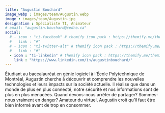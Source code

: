 ```yaml
---
title: "Augustin Bouchard"
image_webp : images/team/Augustin.webp
image : images/team/Augustin.jpg
designation : Spécialiste TI, Animateur
# email: "augustin.bouchard@cedna.ca"
social:
  # - icon : "ti-facebook" # themify icon pack : https://themify.me/themify-icons
  #   link : "#"
  # - icon : "ti-twitter-alt" # themify icon pack : https://themify.me/themify-icons
  #   link : "#"
  - icon : "ti-linkedin" # themify icon pack : https://themify.me/themify-icons
    link : "https://www.linkedin.com/in/augustinbouchard/"
---
```


Étudiant au baccalauréat en génie logiciel à l’École Polytechnique de Montréal, Augustin cherche à découvrir et comprendre les nouvelles technologies et leurs impacts sur la société actuelle. Il réalise que dans un monde de plus en plus connecté, notre sécurité et nos informations sont de plus en plus menacées. Quand devons-nous arrêter de partager? Sommes-nous vraiment en danger? Amateur du virtuel, Augustin croit qu’il faut être bien informé avant de trop en consommer.
